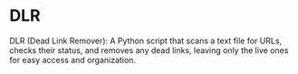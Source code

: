 # DLR
DLR (Dead Link Remover): A Python script that scans a text file for URLs, checks their status, and removes any dead links, leaving only the live ones for easy access and organization.
